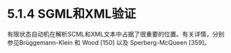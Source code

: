 # 5.1.4 SGML和XML验证

有限状态自动机在解析SCML和XML文本中占据了很重要的位置。有关详情，分别参见Brüggemann-Klein 和 Wood [150] 以及 Sperberg-McQueen [359]。